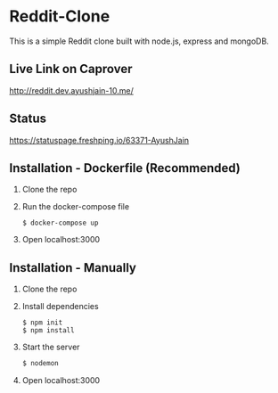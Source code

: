 # Reddit-Clone

This is a simple Reddit clone built with node.js, express and mongoDB.

## Live Link on Caprover

http://reddit.dev.ayushjain-10.me/

## Status

https://statuspage.freshping.io/63371-AyushJain

## Installation - Dockerfile (Recommended)

1. Clone the repo

2. Run the docker-compose file
    ```
    $ docker-compose up
    ```
3. Open localhost:3000

## Installation - Manually

1. Clone the repo

2. Install dependencies
    ```
    $ npm init
    $ npm install
    ```

3. Start the server
    
    ```bash
    $ nodemon
    ```

4. Open localhost:3000